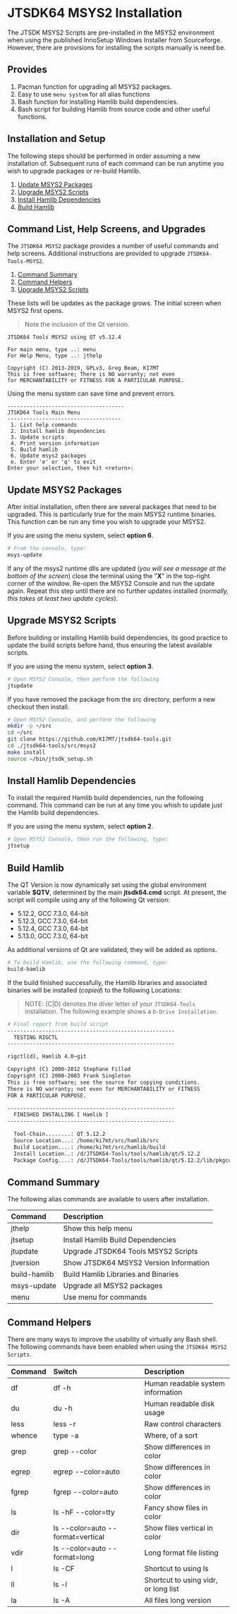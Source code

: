 # JTSDK64 MSYS2 Installation

The JTSDK MSYS2 Scripts are pre-installed in the MSYS2 environment when using
the published InnoSetup Windows Installer from Sourceforge. However, there
are provisions for installing the scripts manually is need be.

## Provides

1. Pacman function for upgrading all MSYS2 packages.
1. Easy to use `menu system` for all alias functions
1. Bash function for installing Hamlib build dependencies.
1. Bash script for building Hamlib from source code and other useful functions.

## Installation and Setup

The following steps should be performed in order assuming a new installation
of. Subsequent runs of each command can be run anytime you wish to upgrade
packages or re-build Hamlib.

1. [Update MSYS2 Packages](#update-msys2-packages)
1. [Upgrade MSYS2 Scripts](#upgrade--msys2-scripts)
1. [Install Hamlib Dependencies](#install-hamlib-dependencies)
1. [Build Hamlib](#build-hamlib)

## Command List, Help Screens, and Upgrades

The `JTSDK64 MSYS2` package provides a number of useful commands and help
screens. Additional instructions are provided to upgrade `JTSDK64-Tools-MSYS2`.

1. [Command Summary](#command-summary)
1. [Command Helpers](#command-helpers)
1. [Upgrade MSYS2 Scripts](#upgrade-msys2-scripts)

These lists will be updates as the package grows. The initial screen when MSYS2
first opens.

>Note the inclusion of the Qt version.

```shell
JTSDK64 Tools MSYS2 using QT v5.12.4

For main menu, type ..: menu
For Help Menu, type ..: jthelp

Copyright (C) 2013-2019, GPLv3, Greg Beam, KI7MT
This is free software; There is NO warranty; not even
for MERCHANTABILITY or FITNESS FOR A PARTICULAR PURPOSE.
```

Using the menu system can save time and prevent errors.

```shell
-------------------------------------
JTSKD64 Tools Main Menu
------------------------------------
 1. List help commands
 2. Install hamlib dependencies
 3. Update scripts
 4. Print version information
 5. Build hamlib
 6. Update msys2 packages
 e. Enter 'e' or 'q' to exit
Enter your selection, then hit <return>:

```

## Update MSYS2 Packages

After initial installation, often there are several packages that need to be
upgraded. This is particularly true for the main MSYS2 runtime binaries. This
function can be run any time you wish to upgrade your MSYS2.

If you are using the menu system, select **option 6**.

```bash
# From the console, type:
msys-update
```

If any of the msys2 runtime dlls are updated (*you will see a message at
the bottom of the screen*) close the terminal using the "**X**" in the top-right
corner of the window. Re-open the MSYS2 Console and run the update again.
Repeat this step until there are no further updates installed (*normally, this
takes at least two update cycles*).

## Upgrade MSYS2 Scripts

Before building or installing Hamlib build dependencies, its good practice
to update the build scripts before hand, thus ensuring the latest available
scripts.

If you are using the menu system, select **option 3**.

```bash
# Open MSYS2 Console, then perform the following
jtupdate
```

If you have removed the package from the src directory, perform a new checkout
then install.

```bash
# Open MSYS2 Console, and perform the following
mkdir -p ~/src
cd ~/src
git clone https://github.com/KI7MT/jtsdk64-tools.git
cd ./jtsdk64-tools/src/msys2
make install
source ~/bin/jtsdk_setup.sh
```

## Install Hamlib Dependencies

To install the required Hamlib build dependencies, run the following command.
This command can be run at any time you whish to update just the Hamlib build
dependencies.

If you are using the menu system, select **option 2**.

```bash
# Open MSYS2 Console, then run the following, type:
jtsetup
```

## Build Hamlib

The QT Version is now dynamically set using the global environment variable
**$QTV**, determined by the main **jtsdk64.cmd** script. At present, the script
will compile using any of the following Qt version:

- 5.12.2, GCC 7.3.0, 64-bit
- 5.12.3, GCC 7.3.0, 64-bit
- 5.12.4, GCC 7.3.0, 64-bit
- 5.13.0, GCC 7.3.0, 64-bit

As additional versions of Qt are validated, they will be added as options.

```bash
# To build Hamlib, use the following command, type:
build-hamlib
```

If the build finished successfully, the Hamlib libraries and associated binaries
will be installed (*copied*) to the following Locations:

>NOTE: (C|D) denotes the diver letter of your `JTSDK64-Tools` installation. The
following example shows a `D-Drive Installation`.

```bash
# Final report from build script
-----------------------------------------------------
  TESTING RIGCTL
-----------------------------------------------------

rigctl(d), Hamlib 4.0~git

Copyright (C) 2000-2012 Stephane Fillod
Copyright (C) 2000-2003 Frank Singleton
This is free software; see the source for copying conditions.
There is NO warranty; not even for MERCHANTABILITY or FITNESS
FOR A PARTICULAR PURPOSE.

-----------------------------------------------------
  FINISHED INSTALLING [ Hamlib ]
-----------------------------------------------------

  Tool-Chain........: QT 5.12.2
  Source Location...: /home/ki7mt/src/hamlib/src
  Build Location....: /home/ki7mt/src/hamlib/build
  Install Location..: /d/JTSDK64-Tools/tools/hamlib/qt/5.12.2
  Package Config....: /d/JTSDK64-Tools/tools/hamlib/qt/5.12.2/lib/pkgconfig/hamlib.pc
```

## Command Summary

The following alias commands are available to users after installation.

| Command       | Description                                      |
| :------------ |:------------------------------------------------ |
| jthelp        | Show this help menu                              |
| jtsetup       | Install Hamlib Build Dependencies                |
| jtupdate      | Upgrade JTSDK64 Tools MSYS2 Scripts              |
| jtversion     | Show JTSDK64 MSYS2 Version Information           |
| build-hamlib  | Build Hamlib Libraries and Binaries              |
| msys-update   | Upgrade all MSYS2 packages                       |
| menu          | Use menu for commands                      |

## Command Helpers

There are many ways to improve the usability of virtually any Bash shell. The
following commands have been enabled when using the `JTSDK64 MSYS2 Scripts`.

| Command  | Switch             | Description                            |
| :------- | :----------------- |:-------------------------------------- |
| df       | df -h              | Human readable system information      |
| du       | du -h              | Human readable disk usage              |
| less     | less -r            | Raw control characters                 |
| whence   | type -a            | Where, of a sort                       |
| grep     | grep --color       | Show differences in color              |
| egrep    | egrep --color=auto | Show differences in color              |
| fgrep    | fgrep --color=auto | Show differences in color              |
| ls       | ls -hF --color=tty | Fancy show files in color              |
| dir      | ls --color=auto --format=vertical | Show files vertical in color |
| vdir     | ls --color=auto --format=long | Long format file listing |
| l        | ls -CF | Shortcut to using ls |
| ll       | ls -l  | Shortcut to using vidr, or long list |
| la       | ls -A  | All files long version |
